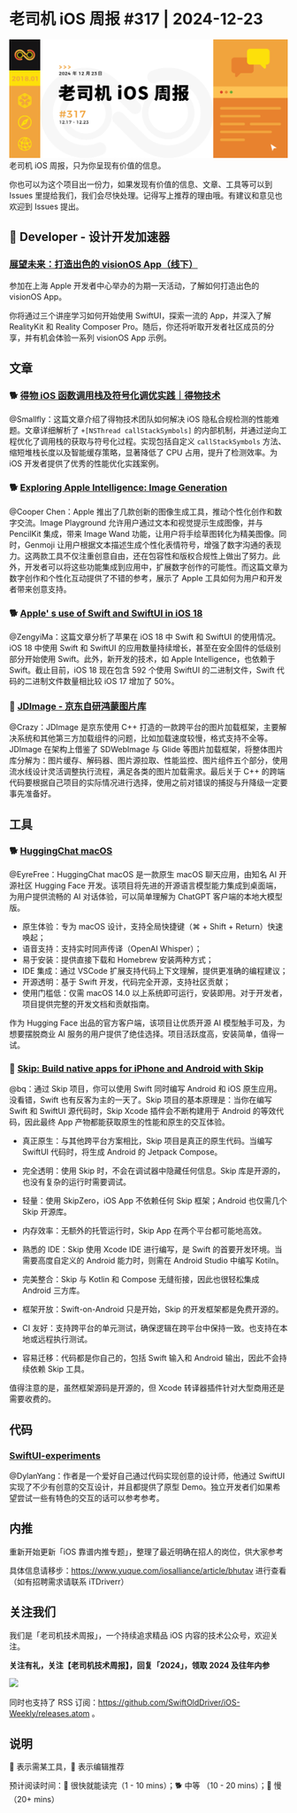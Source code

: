 # 老司机 iOS 周报 #317 | 2024-12-23

![ios-weekly](https://github.com/SwiftOldDriver/iOS-Weekly/blob/master/assets/weekly-header/317.jpg?raw=true)
老司机 iOS 周报，只为你呈现有价值的信息。

你也可以为这个项目出一份力，如果发现有价值的信息、文章、工具等可以到 Issues 里提给我们，我们会尽快处理。记得写上推荐的理由哦。有建议和意见也欢迎到 Issues 提出。

##  Developer - 设计开发加速器

### [展望未来：打造出色的 visionOS App（线下）](https://developer.apple.com/events/view/F7QL84UKJV/dashboard)

参加在上海 Apple 开发者中心举办的为期一天活动，了解如何打造出色的 visionOS App。

你将通过三个讲座学习如何开始使用 SwiftUI，探索一流的 App，并深入了解 RealityKit 和 Reality Composer Pro。随后，你还将听取开发者社区成员的分享，并有机会体验一系列 visionOS App 示例。

## 文章

### 🐕 [得物 iOS 函数调用栈及符号化调优实践｜得物技术](https://mp.weixin.qq.com/s/KSAZRfqYmBPuooXJM5qn0A)

@Smallfly：这篇文章介绍了得物技术团队如何解决 iOS 隐私合规检测的性能难题。文章详细解析了 `+[NSThread callStackSymbols]` 的内部机制，并通过逆向工程优化了调用栈的获取与符号化过程。实现包括自定义 `callStackSymbols` 方法、缩短堆栈长度以及智能缓存策略，显著降低了 CPU 占用，提升了检测效率。为 iOS 开发者提供了优秀的性能优化实践案例。

### 🐕 [Exploring Apple Intelligence: Image Generation](https://www.createwithswift.com/exploring-apple-intelligence-image-generation/)

@Cooper Chen：Apple 推出了几款创新的图像生成工具，推动个性化创作和数字交流。Image Playground 允许用户通过文本和视觉提示生成图像，并与 PencilKit 集成，带来 Image Wand 功能，让用户将手绘草图转化为精美图像。同时，Genmoji 让用户根据文本描述生成个性化表情符号，增强了数字沟通的表现力。这两款工具不仅注重创意自由，还在包容性和版权合规性上做出了努力。此外，开发者可以将这些功能集成到应用中，扩展数字创作的可能性。而这篇文章为数字创作和个性化互动提供了不错的参考，展示了 Apple 工具如何为用户和开发者带来创意支持。

### 🐕 [Apple' s use of Swift and SwiftUI in iOS 18](https://blog.timac.org/2024/1208-state-of-swift-and-swiftui-ios18/)

@ZengyiMa：这篇文章分析了苹果在 iOS 18 中 Swift 和 SwiftUI 的使用情况。iOS 18 中使用 Swift 和 SwiftUI 的应用数量持续增长，甚至在安全固件的低级别部分开始使用 Swift。此外，新开发的技术，如 Apple Intelligence，也依赖于 Swift。截止目前，iOS 18 现在包含 592 个使用 SwiftUI 的二进制文件，Swift 代码的二进制文件数量相比较 iOS 17 增加了 50%。

### 🐎 [JDImage - 京东自研鸿蒙图片库](https://juejin.cn/post/7444800867030286371)

@Crazy：JDImage 是京东使用 C++ 打造的一款跨平台的图片加载框架，主要解决系统和其他第三方加载组件的问题，比如加载速度较慢，格式支持不全等。JDImage 在架构上借鉴了 SDWebImage 与 Glide 等图片加载框架，将整体图片库分解为：图片缓存、解码器、图片源拉取、性能监控、图片组件五个部分，使用流水线设计灵活调整执行流程，满足各类的图片加载需求。最后关于 C++ 的跨端代码要根据自己项目的实际情况进行选择，使用之前对错误的捕捉与升降级一定要事先准备好。

## 工具

### 🐕 [HuggingChat macOS](https://github.com/huggingface/chat-macOS)

@EyreFree：HuggingChat macOS 是一款原生 macOS 聊天应用，由知名 AI 开源社区 Hugging Face 开发。该项目将先进的开源语言模型能力集成到桌面端，为用户提供流畅的 AI 对话体验，可以简单理解为 ChatGPT 客户端的本地大模型版。

- 原生体验：专为 macOS 设计，支持全局快捷键（⌘ + Shift + Return）快速唤起；
- 语音支持：支持实时同声传译（OpenAI Whisper）；
- 易于安装：提供直接下载和 Homebrew 安装两种方式；
- IDE 集成：通过 VSCode 扩展支持代码上下文理解，提供更准确的编程建议；
- 开源透明：基于 Swift 开发，代码完全开源，支持社区贡献；
- 使用门槛低：仅需 macOS 14.0 以上系统即可运行，安装即用。对于开发者，项目提供完整的开发文档和贡献指南。

作为 Hugging Face 出品的官方客户端，该项目让优质开源 AI 模型触手可及，为想要摆脱商业 AI 服务的用户提供了绝佳选择。项目活跃度高，安装简单，值得一试。

### 🐢 [Skip: Build native apps for iPhone and Android with Skip](https://skip.tools)

@bq：通过 Skip 项目，你可以使用 Swift 同时编写 Android 和 iOS 原生应用。没看错，Swift 也有反客为主的一天了。Skip 项目的基本原理是：当你在编写 Swift 和 SwiftUI 源代码时，Skip Xcode 插件会不断构建用于 Android 的等效代码，因此最终 App 产物都能获取原生的性能和原生的交互体验。

- 真正原生：与其他跨平台方案相比，Skip 项目是真正的原生代码。当编写 SwiftUI 代码时，将生成 Android 的 Jetpack Compose。

- 完全透明：使用 Skip 时，不会在调试器中隐藏任何信息。Skip 库是开源的，也没有复杂的运行时需要调试。

- 轻量：使用 SkipZero，iOS App 不依赖任何 Skip 框架；Android 也仅需几个 Skip 开源库。

- 内存效率：无额外的托管运行时，Skip App 在两个平台都可能地高效。

- 熟悉的 IDE：Skip 使用 Xcode IDE 进行编写，是 Swift 的首要开发环境。当需要高度自定义的 Android 能力时，则需在 Android Studio 中编写 Kotiln。

- 完美整合：Skip 与 Kotlin 和 Compose 无缝衔接，因此也很轻松集成 Android 三方库。

- 框架开放：Swift-on-Android 只是开始，Skip 的开发框架都是免费开源的。

- CI 友好：支持跨平台的单元测试，确保逻辑在跨平台中保持一致。也支持在本地或远程执行测试。

- 容易迁移：代码都是你自己的，包括 Swift 输入和 Android 输出，因此不会持续依赖 Skip 工具。


值得注意的是，虽然框架源码是开源的，但 Xcode 转译器插件针对大型商用还是需要收费的。

## 代码

### [SwiftUI-experiments](https://github.com/mikelikesdesign/SwiftUI-experiments)

@DylanYang：作者是一个爱好自己通过代码实现创意的设计师，他通过 SwiftUI 实现了不少有创意的交互设计，并且都提供了原型 Demo。独立开发者们如果希望尝试一些有特色的交互的话可以参考参考。

## 内推

重新开始更新「iOS 靠谱内推专题」，整理了最近明确在招人的岗位，供大家参考

具体信息请移步：https://www.yuque.com/iosalliance/article/bhutav 进行查看（如有招聘需求请联系 iTDriverr）

## 关注我们

我们是「老司机技术周报」，一个持续追求精品 iOS 内容的技术公众号，欢迎关注。

**关注有礼，关注【老司机技术周报】，回复「2024」，领取 2024 及往年内参**

![](https://github.com/SwiftOldDriver/iOS-Weekly/blob/master/assets/qrcode_for_wechat.jpg?raw=true)

同时也支持了 RSS 订阅：https://github.com/SwiftOldDriver/iOS-Weekly/releases.atom 。

## 说明

🚧 表示需某工具，🌟 表示编辑推荐

预计阅读时间：🐎 很快就能读完（1 - 10 mins）；🐕 中等 （10 - 20 mins）；🐢 慢（20+ mins）
